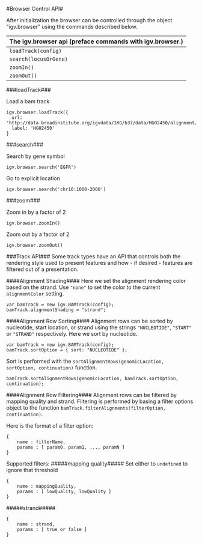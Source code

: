 <!-- Note: This document is written in "markdown".  Please respect the markdown conventions (http://daringfireball.net/projects/markdown/) when editig. -->

#Browser Control API#

After initialization the browser can be controlled through the object "igv.browser" using the commands described below. 

The igv.browser api  (preface commands with igv.browser.) | 
:-------- |
`loadTrack(config)` |
`search(locusOrGene) ` |
`zoomIn()` |
`zoomOut()` |

###loadTrack###

Load a bam track

    igv.browser.loadTrack({
      url: 'http://data.broadinstitute.org/igvdata/1KG/b37/data/HG02450/alignment/HG02450.mapped.ILLUMINA.bwa.ACB.low_coverage.20120522.bam',
      label: 'HG02450'
    }
 
###search###
       
Search by gene symbol

`igv.browser.search('EGFR')`

Go to explicit location

`igv.browser.search('chr10:1000-2000')`

###zoom###

Zoom in by a factor of 2 

`igv.browser.zoomIn()`

Zoom out by a factor of 2 

`igv.browser.zoomOut()`


###Track API###
Some track types have an API that controls both the rendering style used to present features and how - if desired - features are filtered out of a presentation.

####Alignment Shading####
Here we set the alignment rendering color based on the strand. Use `"none"` to set the color to the current `alignmentColor` setting.

	var bamTrack = new igv.BAMTrack(config);
	bamTrack.alignmentShading = "strand";

####Alignment Row Sorting####
Alignment rows can be sorted by nucleotide, start location, or strand using the strings `"NUCLEOTIDE"`, `"START"` or `"STRAND"` respectively. Here we sort by nucleotide.

	var bamTrack = new igv.BAMTrack(config);
	bamTrack.sortOption = { sort: "NUCLEOTIDE" };

Sort is performed with the `sortAlignmentRows(genomicLocation, sortOption, continuation)` function.

	bamTrack.sortAlignmentRows(genomicLocation, bamTrack.sortOption, continuation);

####Alignment Row Filtering####
Alignment rows can be filtered by mapping quality and strand. Filtering is performed by basing a filter options object to the function `bamTrack.filterAlignments(filterOption, continuation)`.

Here is the format of a filter option:

	{
		name : filterName,
		params : [ param0, param1, ..., paramN ]
	}

Supported filters:
#####mapping quality#####
Set either to `undefined` to ignore that threshold

	{
		name : mappingQuality,
		params : [ lowQuality, lowQuality ]
	}

#####strand#####

	{
		name : strand,
		params : [ true or false ]
	}


